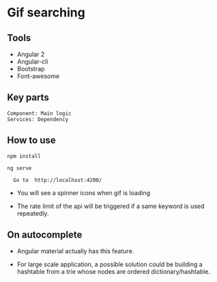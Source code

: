 # Gif searching

## Tools

- Angular 2
- Angular-cli
- Bootstrap
- Font-awesome

## Key parts

    Component: Main logic
    Services: Dependency

## How to use

 ```
 npm install
 
 ```

  ```
  ng serve
  
  ```
  
      Go to  http://localhost:4200/
 

- You will see a spinner icons when gif is loading

- The rate limit of the api will be triggered if a same keyword is used repeatedly.


## On autocomplete

- Angular material actually has this feature.

- For large scale application, a possible solution could be building a hashtable from a trie whose nodes are ordered dictionary/hashtable.



